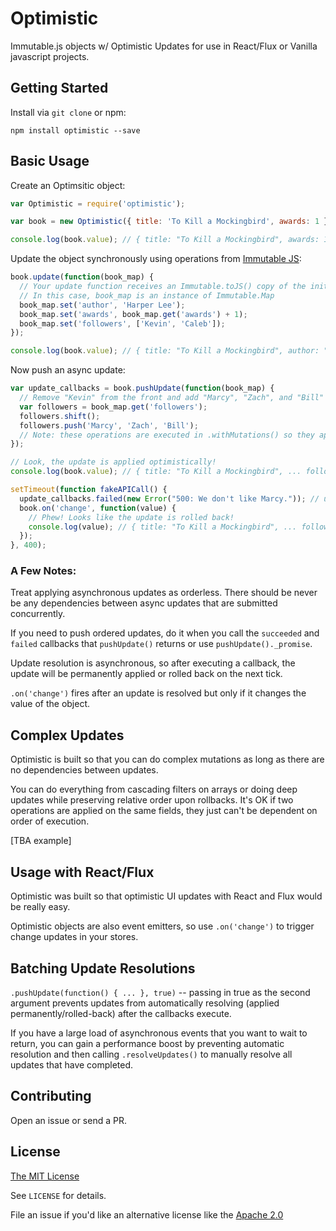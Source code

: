 # Optimistic
Immutable.js objects w/ Optimistic Updates for use in React/Flux or Vanilla javascript projects.

## Getting Started
Install via `git clone` or npm:
```
npm install optimistic --save
```

## Basic Usage

Create an Optimsitic object:
```javascript
var Optimistic = require('optimistic');

var book = new Optimistic({ title: 'To Kill a Mockingbird', awards: 1 });

console.log(book.value); // { title: "To Kill a Mockingbird", awards: 1 }
```

Update the object synchronously using operations from [Immutable JS](https://facebook.github.io/immutable-js/):
```javascript
book.update(function(book_map) {
  // Your update function receives an Immutable.toJS() copy of the initial data
  // In this case, book_map is an instance of Immutable.Map
  book_map.set('author', 'Harper Lee');
  book_map.set('awards', book_map.get('awards') + 1);
  book_map.set('followers', ['Kevin', 'Caleb']);
});

console.log(book.value); // { title: "To Kill a Mockingbird", author: "Harper Lee", awards: 2, followers: ["Kevin", "Caleb"] }
```

Now push an async update:
```javascript
var update_callbacks = book.pushUpdate(function(book_map) {
  // Remove "Kevin" from the front and add "Marcy", "Zach", and "Bill" to the end
  var followers = book_map.get('followers');
  followers.shift();
  followers.push('Marcy', 'Zach', 'Bill');
  // Note: these operations are executed in .withMutations() so they apply dispite being ImmutableJS
});

// Look, the update is applied optimistically!
console.log(book.value); // { title: "To Kill a Mockingbird", ... followers: ["Caleb", "Marcy", "Zach", "Bill"] }

setTimeout(function fakeAPICall() {
  update_callbacks.failed(new Error("500: We don't like Marcy.")); // uh oh, there's an error from our 'server'.
  book.on('change', function(value) {
    // Phew! Looks like the update is rolled back!
    console.log(value); // { title: "To Kill a Mockingbird", ... followers: ["Kevin", "Caleb"] }
  });
}, 400);
```

### A Few Notes:

Treat applying asynchronous updates as orderless.  There should be never be any dependencies between async updates that are submitted concurrently.

If you need to push ordered updates, do it when you call the `succeeded` and `failed` callbacks that `pushUpdate()` returns or use `pushUpdate()._promise`.

Update resolution is asynchronous, so after executing a callback, the update will be permanently applied or rolled back on the next tick.

`.on('change')` fires after an update is resolved but only if it changes the value of the object.

## Complex Updates
Optimistic is built so that you can do complex mutations as long as there are no dependencies between updates. 

You can do everything from cascading filters on arrays or doing deep updates while preserving relative order upon rollbacks.  It's OK if two operations are applied on the same fields, they just can't be dependent on order of execution.

[TBA example]

## Usage with React/Flux
Optimistic was built so that optimistic UI updates with React and Flux would be really easy.

Optimistic objects are also event emitters, so use `.on('change')` to trigger change updates in your stores.

## Batching Update Resolutions
`.pushUpdate(function() { ... }, true)` -- passing in true as the second argument prevents updates from automatically resolving (applied permanently/rolled-back) after the callbacks execute.

If you have a large load of asynchronous events that you want to wait to return, you can gain a performance boost by preventing automatic resolution and then calling `.resolveUpdates()` to manually resolve all updates that have completed.

## Contributing
Open an issue or send a PR.

## License
[The MIT License](https://tldrlegal.com/license/mit-license#summary)

See `LICENSE` for details.

File an issue if you'd like an alternative license like the [Apache 2.0](https://tldrlegal.com/license/apache-license-2.0-(apache-2.0))

